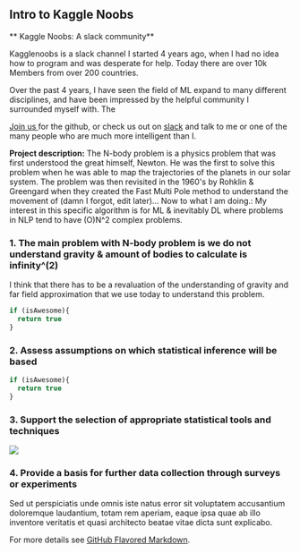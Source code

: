 ## Intro to Kaggle Noobs

** Kaggle Noobs: A slack community**

Kagglenoobs is a slack channel I started 4 years ago, when I had no idea how to program and was desperate for help. Today there are over 10k Members from over 200 countries. 

Over the past 4 years, I have seen the field of ML expand to many different disciplines, and have been impressed by the helpful community I surrounded myself with. The 

[Join us ]( https://github.com/jorellano/kagglebot) for the github, or check us out on [slack](https://kagglenoobs.herokuapp.com) and talk to me or one of the many people who are much more intelligent than I.


**Project description:** The N-body problem is a physics problem that was first understood the great himself, Newton. He was the first to solve this problem when he was able to map the trajectories of the planets in our solar system. The problem was then revisited in the 1960's by Rohklin & Greengard when they created the Fast Multi Pole method to understand the movement of (damn I forgot, edit later)... Now to what I am doing.: My interest in this specific algorithm is for ML & inevitably DL where problems in NLP tend to have (O)N^2 complex problems. 

### 1. The main problem with N-body problem is we do not understand gravity & amount of bodies to calculate is infinity^(2) 

I think that there has to be a revaluation of the understanding of gravity and far field approximation that we use today to understand this problem.


```javascript
if (isAwesome){
  return true
}
```

### 2. Assess assumptions on which statistical inference will be based

```javascript
if (isAwesome){
  return true
}
```

### 3. Support the selection of appropriate statistical tools and techniques

<img src="images/dummy_thumbnail.jpg?raw=true"/>

### 4. Provide a basis for further data collection through surveys or experiments

Sed ut perspiciatis unde omnis iste natus error sit voluptatem accusantium doloremque laudantium, totam rem aperiam, eaque ipsa quae ab illo inventore veritatis et quasi architecto beatae vitae dicta sunt explicabo. 

For more details see [GitHub Flavored Markdown](https://guides.github.com/features/mastering-markdown/).
